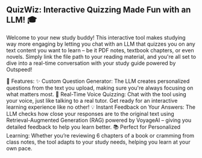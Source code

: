 <div align="center">

</div>

## QuizWiz: Interactive Quizzing Made Fun with an LLM! 🎓
Welcome to your new study buddy! This interactive tool makes studying way more engaging by letting you chat with an LLM that quizzes you on any text content you want to learn – be it PDF notes, textbook chapters, or even novels. Simply link the file path to your reading material, and you're all set to dive into a real-time conversation with your study guide powered by Outspeed!

🌟 Features:
✨ Custom Question Generator: The LLM creates personalized questions from the text you upload, making sure you're always focusing on what matters most.
🎤 Real-Time Voice Quizzing: Chat with the tool using your voice, just like talking to a real tutor. Get ready for an interactive learning experience like no other!
💡 Instant Feedback on Your Answers: The LLM checks how close your responses are to the original text using Retrieval-Augmented Generation (RAG) powered by VoyageAI – giving you detailed feedback to help you learn better.
📚 Perfect for Personalized Learning: Whether you’re reviewing 6 chapters of a book or cramming from class notes, the tool adapts to your study needs, helping you learn at your own pace.
